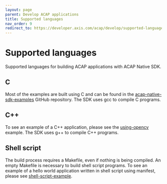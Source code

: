 ```yaml
---
layout: page
parent: Develop ACAP applications
title: Supported languages
nav_order: 9
redirect_to: https://developer.axis.com/acap/develop/supported-languages
---
```


# Supported languages

Supported languages for building ACAP applications with ACAP Native SDK.

## C

Most of the examples are built using C and can be found in the [acap-native-sdk-examples](https://github.com/AxisCommunications/acap-native-sdk-examples) GitHub repository.
The SDK uses gcc to compile C programs.

## C++

To see an example of a C++ application, please see the [using-opencv](https://github.com/AxisCommunications/acap-native-sdk-examples/tree/main/using-opencv) example.
The SDK uses g++ to compile C++ programs.

## Shell script

The build process requires a Makefile, even if nothing is being compiled. An empty Makefile is necessary to build shell script programs. To see an example of a hello world application written in shell script using manifest, please see [shell-script-example](https://github.com/AxisCommunications/acap-native-sdk-examples/tree/main/shell-script-example).
